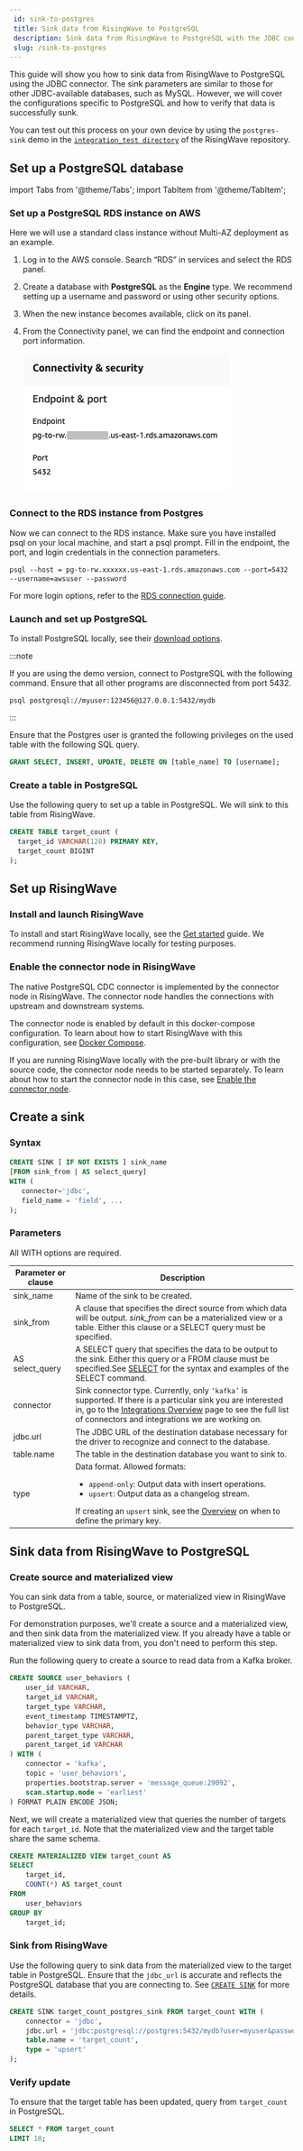 ```yaml
---
 id: sink-to-postgres
 title: Sink data from RisingWave to PostgreSQL
 description: Sink data from RisingWave to PostgreSQL with the JDBC connector.
 slug: /sink-to-postgres
---
```

<head>
  <link rel="canonical" href="https://docs.risingwave.com/docs/current/sink-to-postgres/" />
</head>

This guide will show you how to sink data from RisingWave to PostgreSQL using the JDBC connector. The sink parameters are similar to those for other JDBC-available databases, such as MySQL. However, we will cover the configurations specific to PostgreSQL and how to verify that data is successfully sunk.

You can test out this process on your own device by using the `postgres-sink` demo in the [`integration_test directory`](https://github.com/risingwavelabs/risingwave/tree/main/integration_tests) of the RisingWave repository.

## Set up a PostgreSQL database

import Tabs from '@theme/Tabs';
import TabItem from '@theme/TabItem';

<Tabs>
<TabItem value="AWS_rds_pg" label="AWS RDS">

### Set up a PostgreSQL RDS instance on AWS

Here we will use a standard class instance without Multi-AZ deployment as an example.

1. Log in to the AWS console. Search “RDS” in services and select the RDS panel.

2. Create a database with **PostgreSQL** as the **Engine** type. We recommend setting up a username and password or using other security options.

3. When the new instance becomes available, click on its panel.

4. From the Connectivity panel, we can find the endpoint and connection port information.

    ![Postgres connectivity info](../images/pg-connection.png)

### Connect to the RDS instance from Postgres

Now we can connect to the RDS instance. Make sure you have installed psql on your local machine, and start a psql prompt. Fill in the endpoint, the port, and login credentials in the connection parameters.

```terminal
psql --host = pg-to-rw.xxxxxx.us-east-1.rds.amazonaws.com --port=5432 --username=awsuser --password
```

For more login options, refer to the [RDS connection guide](https://docs.aws.amazon.com/AmazonRDS/latest/UserGuide/USER_ConnectToPostgreSQLInstance.html).

</TabItem>
<TabItem value="pg_self_hosted" label="Self-hosted" default>

### Launch and set up PostgreSQL

To install PostgreSQL locally, see their [download options](https://www.postgresql.org/download/).

:::note

If you are using the demo version, connect to PostgreSQL with the following command. Ensure that all other programs are disconnected from port 5432.

```terminal
psql postgresql://myuser:123456@127.0.0.1:5432/mydb
```

:::

Ensure that the Postgres user is granted the following privileges on the used table with the following SQL query.

```sql
GRANT SELECT, INSERT, UPDATE, DELETE ON [table_name] TO [username];
```

</TabItem>
</Tabs>

### Create a table in PostgreSQL

Use the following query to set up a table in PostgreSQL. We will sink to this table from RisingWave.

```sql
CREATE TABLE target_count (
  target_id VARCHAR(128) PRIMARY KEY,
  target_count BIGINT
);
```

## Set up RisingWave

### Install and launch RisingWave

To install and start RisingWave locally, see the [Get started](/get-started.md) guide. We recommend running RisingWave locally for testing purposes.

### Enable the connector node in RisingWave

The native PostgreSQL CDC connector is implemented by the connector node in RisingWave. The connector node handles the connections with upstream and downstream systems.

The connector node is enabled by default in this docker-compose configuration. To learn about how to start RisingWave with this configuration, see [Docker Compose](../deploy/risingwave-trial.md?method=docker-compose).

If you are running RisingWave locally with the pre-built library or with the source code, the connector node needs to be started separately. To learn about how to start the connector node in this case, see [Enable the connector node](../deploy/risingwave-trial.md?method=binaries#optional-enable-the-connector-node).

## Create a sink​

### Syntax​

```sql
CREATE SINK [ IF NOT EXISTS ] sink_name
[FROM sink_from | AS select_query]
WITH (
   connector='jdbc',
   field_name = 'field', ...
);
```

### Parameters​

All WITH options are required.

|Parameter or clause|Description|
|---|---|
|sink_name| Name of the sink to be created.|
|sink_from| A clause that specifies the direct source from which data will be output. *sink_from* can be a materialized view or a table. Either this clause or a SELECT query must be specified.|
|AS select_query| A SELECT query that specifies the data to be output to the sink. Either this query or a FROM clause must be specified.See [SELECT](/sql/commands/sql-select.md) for the syntax and examples of the SELECT command.|
|connector| Sink connector type. Currently, only `‘kafka’` is supported. If there is a particular sink you are interested in, go to the [Integrations Overview](rw-integration-summary.md) page to see the full list of connectors and integrations we are working on. |
|jdbc.url | The JDBC URL of the destination database necessary for the driver to recognize and connect to the database. |
|table.name | The table in the destination database you want to sink to. |
|type| Data format. Allowed formats:<ul><li> `append-only`: Output data with insert operations.</li><li> `upsert`: Output data as a changelog stream. </li></ul> If creating an `upsert` sink, see the [Overview](/data-delivery.md) on when to define the primary key.|

## Sink data from RisingWave to PostgreSQL

### Create source and materialized view

You can sink data from a table, source, or materialized view in RisingWave to PostgreSQL.

For demonstration purposes, we'll create a source and a materialized view, and then sink data from the materialized view. If you already have a table or materialized view to sink data from, you don't need to perform this step.

Run the following query to create a source to read data from a Kafka broker.

```sql
CREATE SOURCE user_behaviors (
    user_id VARCHAR,
    target_id VARCHAR,
    target_type VARCHAR,
    event_timestamp TIMESTAMPTZ,
    behavior_type VARCHAR,
    parent_target_type VARCHAR,
    parent_target_id VARCHAR
) WITH (
    connector = 'kafka',
    topic = 'user_behaviors',
    properties.bootstrap.server = 'message_queue:29092',
    scan.startup.mode = 'earliest'
) FORMAT PLAIN ENCODE JSON;
```

Next, we will create a materialized view that queries the number of targets for each `target_id`. Note that the materialized view and the target table share the same schema.

```sql
CREATE MATERIALIZED VIEW target_count AS
SELECT
    target_id,
    COUNT(*) AS target_count
FROM
    user_behaviors
GROUP BY
    target_id;
```

### Sink from RisingWave

Use the following query to sink data from the materialized view to the target table in PostgreSQL. Ensure that the `jdbc_url` is accurate and reflects the PostgreSQL database that you are connecting to. See [`CREATE SINK`](/sql/commands/sql-create-sink.md) for more details.

```sql
CREATE SINK target_count_postgres_sink FROM target_count WITH (
    connector = 'jdbc',
    jdbc.url = 'jdbc:postgresql://postgres:5432/mydb?user=myuser&password=123456',
    table.name = 'target_count',
    type = 'upsert'
);
```

### Verify update

To ensure that the target table has been updated, query from `target_count` in PostgreSQL.

```sql
SELECT * FROM target_count
LIMIT 10;
```
